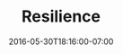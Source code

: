 ---
title: "Resilience"
description: "Resilience is an interactive documentary conceived by artist and filmmaker Kelly Skye. This project involved using HTML5 Video, JavaScript and the Vimeo API to create a unique web application. The project was designed to be presented on a touch screen and was featured at the UC Santa Cruz 2015 MFA Exhibition. "
date: "2016-05-30T18:16:00-07:00"
website: "http://idocresilience.com/"
featured: false
gallery: 
  - 
    url: "/assets/images/resilience-1.jpg"
    caption: null
  - 
    url: "/assets/images/resilience-2.jpg"
    caption: null
  - 
    url: "/assets/images/resilience-3.jpg"
    caption: null
  - 
    url: "/assets/images/resilience-4.jpg"
    caption: null
tags: "development,art"
---